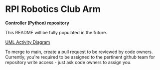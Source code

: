 # RPI Robotics Club Arm
**Controller (Python) repository**

This README will be fully populated in the future.

[UML Activity Diagram](https://drive.google.com/file/d/10f0CgvoDwO6igI0L39qXMZWrsEevFXIh/view?usp=sharing)

To merge to main, create a pull request to be reviewed by code owners.
Currently, you're required to be assigned to the pertinent github team for repository write access - just ask code owners to assign you.
